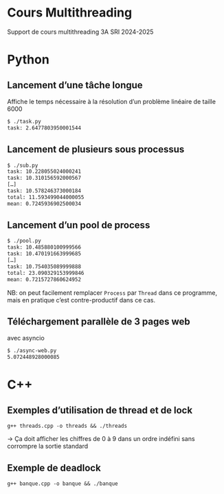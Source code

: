 # Cours Multithreading

Support de cours multithreading 3A SRI 2024-2025

# Python

## Lancement d’une tâche longue

Affiche le temps nécessaire à la résolution d’un problème linéaire de taille 6000

```bash
$ ./task.py
task: 2.6477803950001544
```

## Lancement de plusieurs sous processus

```bash
$ ./sub.py
task: 10.228055024000241
task: 10.310156592000567
[…]
task: 10.578246373000184
total: 11.593499044000055
mean: 0.7245936902500034
```

## Lancement d’un pool de process

```bash
$ ./pool.py
task: 10.485880100999566
task: 10.470191663999685
[…]
task: 10.754035089999888
total: 23.090329153999846
mean: 0.7215727860624952
```

NB: on peut facilement remplacer `Process` par `Thread` dans ce programme, mais en pratique c’est contre-productif dans
ce cas.

## Téléchargement parallèle de 3 pages web

avec asyncio

```bash
$ ./async-web.py
5.072448928000085
```

# C++

## Exemples d’utilisation de thread et de lock

```
g++ threads.cpp -o threads && ./threads
```

-> Ça doit afficher les chiffres de 0 à 9 dans un ordre indéfini sans corrompre la sortie standard

## Exemple de deadlock

```
g++ banque.cpp -o banque && ./banque
```
